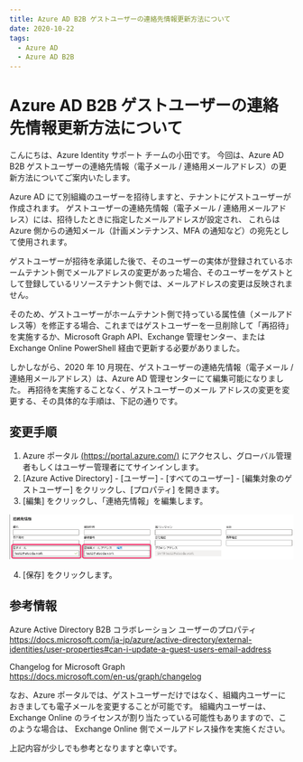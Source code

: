```yaml
---
title: Azure AD B2B ゲストユーザーの連絡先情報更新方法について
date: 2020-10-22
tags:
  - Azure AD
  - Azure AD B2B
---
```


# Azure AD B2B ゲストユーザーの連絡先情報更新方法について

こんにちは、Azure Identity サポート チームの小田です。
今回は、Azure AD B2B ゲストユーザーの連絡先情報（電子メール / 連絡用メールアドレス）の更新方法についてご案内いたします。

Azure AD にて別組織のユーザーを招待しますと、テナントにゲストユーザーが作成されます。
ゲストユーザーの連絡先情報（電子メール / 連絡用メールアドレス）には、招待したときに指定したメールアドレスが設定され、
これらは Azure 側からの通知メール（計画メンテナンス、MFA の通知など）の宛先として使用されます。

ゲストユーザーが招待を承諾した後で、そのユーザーの実体が登録されているホームテナント側でメールアドレスの変更があった場合、そのユーザーをゲストとして登録しているリソーステナント側では、メールアドレスの変更は反映されません。

そのため、ゲストユーザーがホームテナント側で持っている属性値（メールアドレス等）を修正する場合、これまではゲストユーザーを一旦削除して「再招待」を実施するか、Microsoft Graph API、Exchange 管理センター、または Exchange Online PowerShell 経由で更新する必要がありました。

しかしながら、2020 年 10 月現在、ゲストユーザーの連絡先情報（電子メール / 連絡用メールアドレス）は、Azure AD 管理センターにて編集可能になりました。
再招待を実施することなく、ゲストユーザーのメール アドレスの変更を変更する、その具体的な手順は、下記の通りです。

## 変更手順

1. Azure ポータル [(https://portal.azure.com/)](https://portal.azure.com/) にアクセスし、グローバル管理者もしくはユーザー管理者にてサインインします。
2. [Azure Active Directory] - [ユーザー] - [すべてのユーザー] - [編集対象のゲストユーザー] をクリックし、[プロパティ] を開きます。
3. [編集] をクリックし、「連絡先情報」を編集します。

![](./update-B2B-user-address/address-update-in-AzurePortal.png)

4. [保存] をクリックします。

## 参考情報

Azure Active Directory B2B コラボレーション ユーザーのプロパティ  
https://docs.microsoft.com/ja-jp/azure/active-directory/external-identities/user-properties#can-i-update-a-guest-users-email-address

Changelog for Microsoft Graph  
https://docs.microsoft.com/en-us/graph/changelog

なお、Azure ポータルでは、ゲストユーザーだけではなく、組織内ユーザーにおきましても電子メールを変更することが可能です。
組織内ユーザーは、Exchange Online のライセンスが割り当たっている可能性もありますので、このような場合は、 Exchange Online 側でメールアドレス操作を実施ください。

上記内容が少しでも参考となりますと幸いです。
